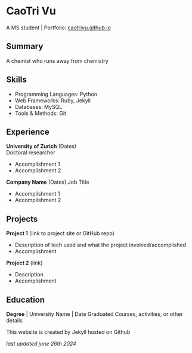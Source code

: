 # CaoTri Vu
A MS student | Portfolio: [caotrivu.github.io](https://caotrivu.github.io)

## Summary
A chemist who runs away from chemistry

## Skills
- Programming Languages: Python
- Web Frameworks: Ruby, Jekyll
- Databases: MySQL
- Tools & Methods: Git

## Experience
**University of Zurich** (Dates)   
Doctoral researcher
- Accomplishment 1
- Accomplishment 2  

**Company Name** (Dates)
Job Title
- Accomplishment 1
- Accomplishment 2

## Projects
**Project 1** (link to project site or GitHub repo)  
- Description of tech used and what the project involved/accomplished
- Accomplishment 

**Project 2** (link)
- Description 
- Accomplishment

## Education
**Degree** | University Name | Date Graduated
Courses, activities, or other details

This website is created by Jekyll hosted on Github

*last updated june 26th 2024*